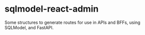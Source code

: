 # sqlmodel-react-admin

Some structures to generate routes for use in APIs and BFFs, using SQLModel, and
FastAPI.
